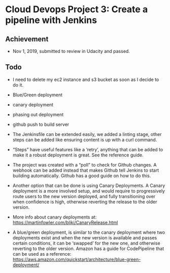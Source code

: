 # Cloud Devops Project 3: Create a pipeline with Jenkins

## Achievement
* Nov 1, 2019, submitted to review in Udacity and passed.

## Todo


* I need to delete my ec2 instance and s3 bucket as soon as I decide to do it.

* Blue/Green deployment
* canary deployment
* phasing out deployment
* github push to build server


* The Jenkinsfile can be extended easily, we added a linting stage, other steps can be added like ensuring content is up with a curl command.
* “Steps” have useful features like a ‘retry’, anything that can be added to make it a robust deployment is great. See the reference guide.
* The project was created with a “poll” to check for Github changes. A webhook can be added instead that makes Github tell Jenkins to start building automatically. Github has a good guide on how to do this.
* Another option that can be done is using Canary Deployments. A Canary deployment is a more involved setup, and would require to progressively route users to the new version deployed, and fully transitioning over when confidence is high, otherwise reverting the release to the older version.
* More info about canary deployments at: https://martinfowler.com/bliki/CanaryRelease.html
* A blue/green deployment, is similar to the canary deployment where two deployments exist and when the new version is available and passes certain conditions, it can be ‘swapped’ for the new one, and otherwise reverting to the older version. Amazon has a guide for CodePipeline that can be used as a reference: https://aws.amazon.com/quickstart/architecture/blue-green-deployment/
